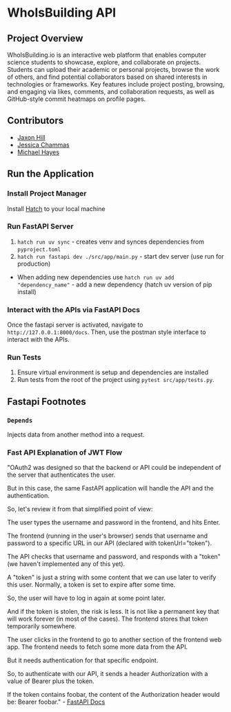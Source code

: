 # WhoIsBuilding API
## Project Overview
WhoIsBuilding.io is an interactive web platform that enables computer science students to showcase, explore, and collaborate on projects. Students can upload their academic or personal projects, browse the work of others, and find potential collaborators based on shared interests in technologies or frameworks. Key features include project posting, browsing, and engaging via likes, comments, and collaboration requests, as well as GitHub-style commit heatmaps on profile pages.

## Contributors
* [Jaxon Hill](https://github.com/jaxonhill)
* [Jessica Chammas](https://github.com/Jessica-Chammas)
* [Michael Hayes](https://github.com/mhayescs19)

## Run the Application
### Install Project Manager
Install [Hatch](https://hatch.pypa.io/latest/) to your local machine
### Run FastAPI Server
1. `hatch run uv sync` - creates venv and synces dependencies from `pyproject.toml`
2. `hatch run fastapi dev ./src/app/main.py` - start dev server (use run for production)
* When adding new dependencies use `hatch run uv add "dependency_name"` - add a new dependency (hatch uv version of pip install)

### Interact with the APIs via FastAPI Docs
Once the fastapi server is activated, navigate to `http://127.0.0.1:8000/docs`. Then, use the postman style interface to interact with the APIs.

### Run Tests
1. Ensure virtual environment is setup and dependencies are installed
2. Run tests from the root of the project using `pytest src/app/tests.py`.

## Fastapi Footnotes
### `Depends`
Injects data from another method into a request.

### Fast API Explanation of JWT Flow
"OAuth2 was designed so that the backend or API could be independent of the server that authenticates the user.

But in this case, the same FastAPI application will handle the API and the authentication.

So, let's review it from that simplified point of view:

The user types the username and password in the frontend, and hits Enter.  

The frontend (running in the user's browser) sends that username and password to a specific URL in our API (declared with tokenUrl="token").  

The API checks that username and password, and responds with a "token" (we haven't implemented any of this yet).  

A "token" is just a string with some content that we can use later to verify this user.
Normally, a token is set to expire after some time.  

So, the user will have to log in again at some point later.  

And if the token is stolen, the risk is less. It is not like a permanent key that will work forever (in most of the cases).
The frontend stores that token temporarily somewhere.  

The user clicks in the frontend to go to another section of the frontend web app.
The frontend needs to fetch some more data from the API.  

But it needs authentication for that specific endpoint. 
 
So, to authenticate with our API, it sends a header Authorization with a value of Bearer plus the token.  

If the token contains foobar, the content of the Authorization header would be: Bearer foobar." - [FastAPI Docs](https://fastapi.tiangolo.com/tutorial/security/first-steps/#the-password-flow)
